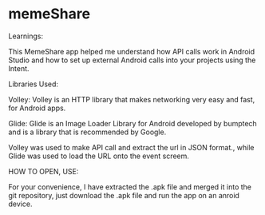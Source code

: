 # memeShare

Learnings: 

This MemeShare app helped me understand how API calls work in Android Studio and how to set up external Android calls into your projects using the Intent. 

Libraries Used:

Volley: Volley is an HTTP library that makes networking very easy and fast, for Android apps. 

Glide: Glide is an Image Loader Library for Android developed by bumptech and is a library that is recommended by Google.


Volley was used to make API call and extract the url in JSON format., while Glide was used to load the URL onto the event screem.


HOW TO OPEN, USE: 

For your convenience, I have extracted the .apk file and merged it into the git repository, just download the .apk file and run the app on an anroid device.
